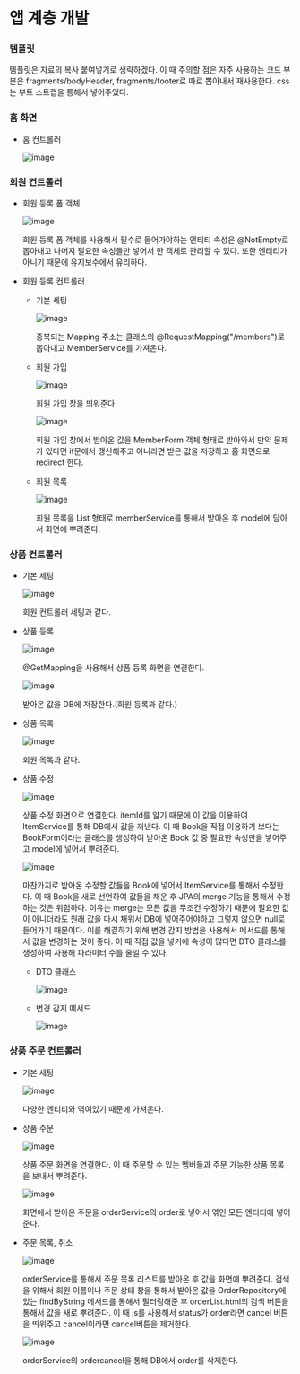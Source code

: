 # 앱 계층 개발

### 템플릿

  템플릿은 자료의 복사 붙여넣기로 생략하겠다.
  이 때 주의할 점은 자주 사용하는 코드 부분은 fragments/bodyHeader, fragments/footer로 따로 뽑아내서 재사용한다.
  css는 부트 스트랩을 통해서 넣어주었다.

### 홈 화면

+ 홈 컨트롤러

  ![image](https://github.com/ManchanTime/TrashBoys/assets/127479677/1d22e450-f70f-4f5f-9602-f3489eeb979f)

### 회원 컨트롤러

  + 회원 등록 폼 객체

    ![image](https://github.com/ManchanTime/TrashBoys/assets/127479677/7ec1e2ed-8d82-48f4-903f-4c49f0cda103)

    회원 등록 폼 객체를 사용해서 필수로 들어가야하는 엔티티 속성은 @NotEmpty로 뽑아내고 나머지 필요한 속성들만 넣어서 한 객체로 관리할 수 있다.
    또한 엔티티가 아니기 때문에 유지보수에서 유리하다.

  + 회원 등록 컨트롤러

    + 기본 세팅

      ![image](https://github.com/ManchanTime/TrashBoys/assets/127479677/d88fc0cd-072b-456d-b64c-59f07fa4fd8b)

      중복되는 Mapping 주소는 클래스의 @RequestMapping("/members")로 뽑아내고 MemberService를 가져온다.

    + 회원 가입

      ![image](https://github.com/ManchanTime/TrashBoys/assets/127479677/cac333c5-18bb-4466-897c-580f203e180e)

      회원 가입 창을 띄워준다

      ![image](https://github.com/ManchanTime/TrashBoys/assets/127479677/fec61675-af2e-4127-a67a-7d084c5766c7)

      회원 가입 창에서 받아온 값을 MemberForm 객체 형태로 받아와서 만약 문제가 있다면 if문에서 갱신해주고 아니라면 받은 값을 저장하고 홈 화면으로 redirect 한다.

    + 회원 목록

      ![image](https://github.com/ManchanTime/TrashBoys/assets/127479677/20bced55-ab76-4083-8a2d-186d922826f5)

      회원 목록을 List 형태로 memberService를 통해서 받아온 후 model에 담아서 화면에 뿌려준다.

### 상품 컨트롤러

  + 기본 세팅

    ![image](https://github.com/ManchanTime/TrashBoys/assets/127479677/2b3b3578-bc0b-46f9-a1e5-931562c3b60c)

    회원 컨트롤러 세팅과 같다.

  + 상품 등록

    ![image](https://github.com/ManchanTime/TrashBoys/assets/127479677/6bea540f-91fe-41c4-bfbd-3cce02eb7963)

    @GetMapping을 사용해서 상품 등록 화면을 연결한다.

    ![image](https://github.com/ManchanTime/TrashBoys/assets/127479677/abc23dae-7857-490c-b189-b0c953a65c90)

    받아온 값을 DB에 저장한다.(회원 등록과 같다.)

  + 상품 목록

    ![image](https://github.com/ManchanTime/TrashBoys/assets/127479677/b819e3e0-6fd9-4fa2-9d66-403203e85470)

    회원 목록과 같다.

  + 상품 수정

    ![image](https://github.com/ManchanTime/TrashBoys/assets/127479677/b99c34a5-6c72-4cb9-9b72-3a736c18d68a)

    상품 수정 화면으로 연결한다. itemId를 알기 때문에 이 값을 이용하여 ItemService를 통해 DB에서 값을 꺼낸다.
    이 때 Book을 직접 이용하기 보다는 BookForm이라는 클래스를 생성하여 받아온 Book 값 중 필요한 속성만을 넣어주고 model에 넣어서 뿌려준다.

    ![image](https://github.com/ManchanTime/TrashBoys/assets/127479677/3432a38c-3fa9-48d3-bccb-e9ff98df196c)

    마찬가지로 받아온 수정할 값들을 Book에 넣어서 ItemService를 통해서 수정한다.
    이 때 Book을 새로 선언하여 값들을 채운 후 JPA의 merge 기능을 통해서 수정하는 것은 위험하다. 이유는 merge는 모든 값을 무조건 수정하기 때문에
    필요한 값이 아니더라도 원래 값을 다시 채워서 DB에 넣어주어야하고 그렇지 않으면 null로 들어가기 때문이다.
    이를 해결하기 위해 변경 감지 방법을 사용해서 메서드를 통해서 값을 변경하는 것이 좋다. 이 때 직접 값을 넣기에 속성이 많다면 DTO 클래스를 생성하여 사용해 파라미터 수를 줄일 수 있다.

    + DTO 클래스

      ![image](https://github.com/ManchanTime/TrashBoys/assets/127479677/8e2da325-c7ab-450e-9445-bd3ca93f2707)

    + 변경 감지 메서드

      ![image](https://github.com/ManchanTime/TrashBoys/assets/127479677/66981df8-ec0f-41e6-b12c-155ce632c3ff)

### 상품 주문 컨트롤러

  + 기본 세팅

    ![image](https://github.com/ManchanTime/TrashBoys/assets/127479677/33dbaa57-e961-4abb-b40d-d29950bfb260)

    다양한 엔티티와 엮여있기 때문에 가져온다.

  + 상품 주문

    ![image](https://github.com/ManchanTime/TrashBoys/assets/127479677/5b0c1da0-a3ad-4e24-ab66-d90c7bce2c49)

    상품 주문 화면을 연결한다. 이 때 주문할 수 있는 멤버들과 주문 가능한 상품 목록을 보내서 뿌려준다.

    ![image](https://github.com/ManchanTime/TrashBoys/assets/127479677/269ab6ce-4ebf-4d75-b8e6-ede22e64cb2b)

    화면에서 받아온 주문을 orderService의 order로 넣어서 엮인 모든 엔티티에 넣어준다.

  + 주문 목록, 취소

    ![image](https://github.com/ManchanTime/TrashBoys/assets/127479677/115f792f-9ea2-4cc6-a662-622efdc65a1f)

    orderService를 통해서 주문 목록 리스트를 받아온 후 값을 화면에 뿌려준다.
    검색을 위해서 회원 이름이나 주문 상태 창을 통해서 받아온 값을 OrderRepository에 있는 findByString 메서드를 통해서 필터링해준 후 orderList.html의 검색 버튼을 통해서 값을 새로 뿌려준다.
    이 때 js를 사용해서 status가 order라면 cancel 버튼을 띄워주고 cancel이라면 cancel버튼을 제거한다.
    
    ![image](https://github.com/ManchanTime/TrashBoys/assets/127479677/541a8052-38b6-493d-af20-89f807626a83)

    orderService의 ordercancel을 통해 DB에서 order를 삭제한다.
    
